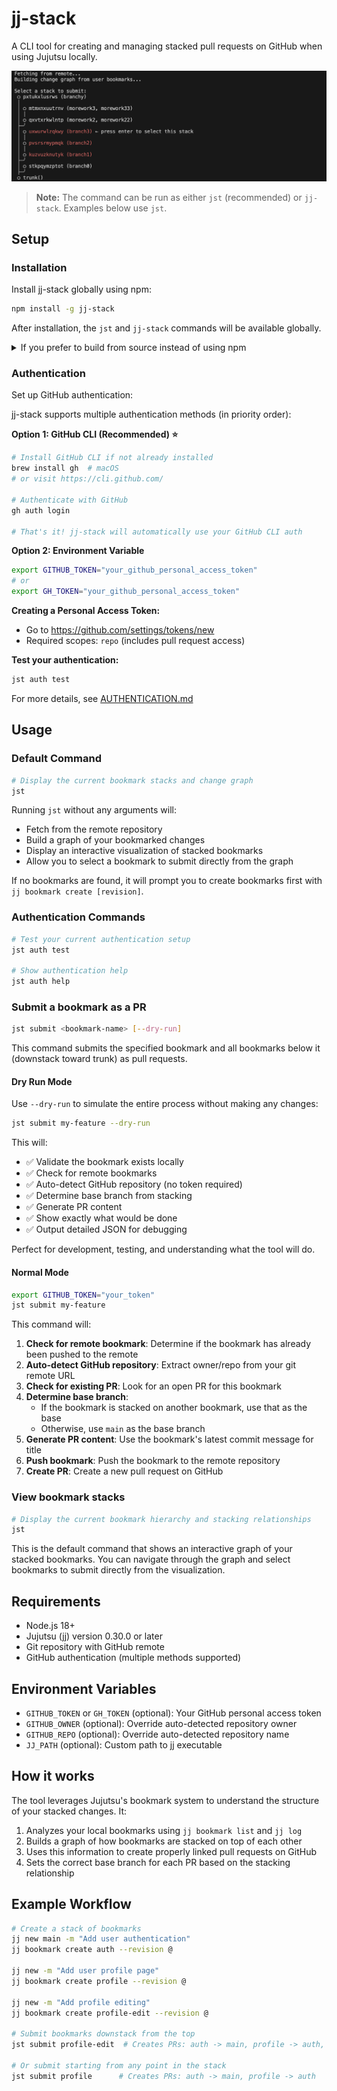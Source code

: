 # jj-stack

A CLI tool for creating and managing stacked pull requests on GitHub when using Jujutsu locally.

![screenshot of branch selection prompt](images/screenshot_default_command.png)

> **Note:** The command can be run as either `jst` (recommended) or `jj-stack`. Examples below use `jst`.

## Setup

### Installation

Install jj-stack globally using npm:

```bash
npm install -g jj-stack
```

After installation, the `jst` and `jj-stack` commands will be available globally.

<details>
<summary> If you prefer to build from source instead of using npm </summary>

1. Clone the repository:

   ```bash
   git clone https://github.com/keanemind/jj-stack.git
   cd jj-stack
   ```

2. Install dependencies:

   ```bash
   npm install
   ```

3. Build the project:

   ```bash
   npm run build
   ```

4. Make the CLI available globally:

   ```bash
   npm link
   ```

   Or run directly with:

   ```bash
   node dist/index.js
   ```

</details>

### Authentication

Set up GitHub authentication:

jj-stack supports multiple authentication methods (in priority order):

**Option 1: GitHub CLI (Recommended) ⭐**

```bash
# Install GitHub CLI if not already installed
brew install gh  # macOS
# or visit https://cli.github.com/

# Authenticate with GitHub
gh auth login

# That's it! jj-stack will automatically use your GitHub CLI auth
```

**Option 2: Environment Variable**

```bash
export GITHUB_TOKEN="your_github_personal_access_token"
# or
export GH_TOKEN="your_github_personal_access_token"
```

**Creating a Personal Access Token:**

- Go to https://github.com/settings/tokens/new
- Required scopes: `repo` (includes pull request access)

**Test your authentication:**

```bash
jst auth test
```

For more details, see [AUTHENTICATION.md](./AUTHENTICATION.md)

## Usage

### Default Command

```bash
# Display the current bookmark stacks and change graph
jst
```

Running `jst` without any arguments will:

- Fetch from the remote repository
- Build a graph of your bookmarked changes
- Display an interactive visualization of stacked bookmarks
- Allow you to select a bookmark to submit directly from the graph

If no bookmarks are found, it will prompt you to create bookmarks first with `jj bookmark create [revision]`.

### Authentication Commands

```bash
# Test your current authentication setup
jst auth test

# Show authentication help
jst auth help
```

### Submit a bookmark as a PR

```bash
jst submit <bookmark-name> [--dry-run]
```

This command submits the specified bookmark and all bookmarks below it (downstack toward trunk) as pull requests.

#### Dry Run Mode

Use `--dry-run` to simulate the entire process without making any changes:

```bash
jst submit my-feature --dry-run
```

This will:

- ✅ Validate the bookmark exists locally
- ✅ Check for remote bookmarks
- ✅ Auto-detect GitHub repository (no token required)
- ✅ Determine base branch from stacking
- ✅ Generate PR content
- ✅ Show exactly what would be done
- ✅ Output detailed JSON for debugging

Perfect for development, testing, and understanding what the tool will do.

#### Normal Mode

```bash
export GITHUB_TOKEN="your_token"
jst submit my-feature
```

This command will:

1. **Check for remote bookmark**: Determine if the bookmark has already been pushed to the remote
2. **Auto-detect GitHub repository**: Extract owner/repo from your git remote URL
3. **Check for existing PR**: Look for an open PR for this bookmark
4. **Determine base branch**:
   - If the bookmark is stacked on another bookmark, use that as the base
   - Otherwise, use `main` as the base branch
5. **Generate PR content**: Use the bookmark's latest commit message for title
6. **Push bookmark**: Push the bookmark to the remote repository
7. **Create PR**: Create a new pull request on GitHub

### View bookmark stacks

```bash
# Display the current bookmark hierarchy and stacking relationships
jst
```

This is the default command that shows an interactive graph of your stacked bookmarks. You can navigate through the graph and select bookmarks to submit directly from the visualization.

## Requirements

- Node.js 18+
- Jujutsu (jj) version 0.30.0 or later
- Git repository with GitHub remote
- GitHub authentication (multiple methods supported)

## Environment Variables

- `GITHUB_TOKEN` or `GH_TOKEN` (optional): Your GitHub personal access token
- `GITHUB_OWNER` (optional): Override auto-detected repository owner
- `GITHUB_REPO` (optional): Override auto-detected repository name
- `JJ_PATH` (optional): Custom path to jj executable

## How it works

The tool leverages Jujutsu's bookmark system to understand the structure of your stacked changes. It:

1. Analyzes your local bookmarks using `jj bookmark list` and `jj log`
2. Builds a graph of how bookmarks are stacked on top of each other
3. Uses this information to create properly linked pull requests on GitHub
4. Sets the correct base branch for each PR based on the stacking relationship

## Example Workflow

```bash
# Create a stack of bookmarks
jj new main -m "Add user authentication"
jj bookmark create auth --revision @

jj new -m "Add user profile page"
jj bookmark create profile --revision @

jj new -m "Add profile editing"
jj bookmark create profile-edit --revision @

# Submit bookmarks downstack from the top
jst submit profile-edit  # Creates PRs: auth -> main, profile -> auth, profile-edit -> profile

# Or submit starting from any point in the stack
jst submit profile      # Creates PRs: auth -> main, profile -> auth
```
